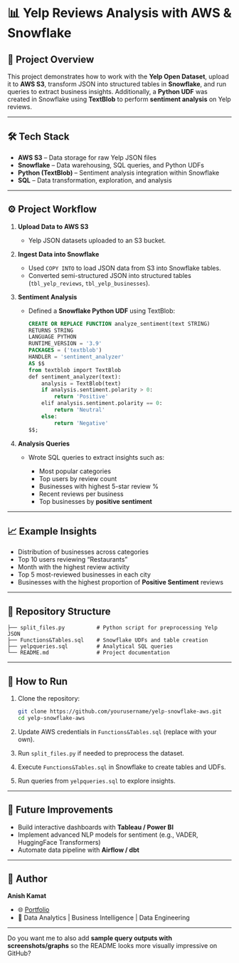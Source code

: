 # 📊 Yelp Reviews Analysis with AWS & Snowflake


## 📌 Project Overview

This project demonstrates how to work with the **Yelp Open Dataset**, upload it to **AWS S3**, transform JSON into structured tables in **Snowflake**, and run queries to extract business insights.
Additionally, a **Python UDF** was created in Snowflake using **TextBlob** to perform **sentiment analysis** on Yelp reviews.

---

## 🛠️ Tech Stack

* **AWS S3** – Data storage for raw Yelp JSON files
* **Snowflake** – Data warehousing, SQL queries, and Python UDFs
* **Python (TextBlob)** – Sentiment analysis integration within Snowflake
* **SQL** – Data transformation, exploration, and analysis

---

## ⚙️ Project Workflow

1. **Upload Data to AWS S3**

   * Yelp JSON datasets uploaded to an S3 bucket.

2. **Ingest Data into Snowflake**

   * Used `COPY INTO` to load JSON data from S3 into Snowflake tables.
   * Converted semi-structured JSON into structured tables (`tbl_yelp_reviews`, `tbl_yelp_businesses`).

3. **Sentiment Analysis**

   * Defined a **Snowflake Python UDF** using TextBlob:

     ```sql
     CREATE OR REPLACE FUNCTION analyze_sentiment(text STRING)
     RETURNS STRING
     LANGUAGE PYTHON
     RUNTIME_VERSION = '3.9'
     PACKAGES = ('textblob') 
     HANDLER = 'sentiment_analyzer'
     AS $$
     from textblob import TextBlob
     def sentiment_analyzer(text):
         analysis = TextBlob(text)
         if analysis.sentiment.polarity > 0:
             return 'Positive'
         elif analysis.sentiment.polarity == 0:
             return 'Neutral'
         else:
             return 'Negative'
     $$;
     ```



4. **Analysis Queries**

   * Wrote SQL queries to extract insights such as:

     * Most popular categories
     * Top users by review count
     * Businesses with highest 5-star review %
     * Recent reviews per business
     * Top businesses by **positive sentiment**

---

## 📈 Example Insights

* Distribution of businesses across categories
* Top 10 users reviewing “Restaurants”
* Month with the highest review activity
* Top 5 most-reviewed businesses in each city
* Businesses with the highest proportion of **Positive Sentiment** reviews

---

## 📂 Repository Structure

```
├── split_files.py          # Python script for preprocessing Yelp JSON
├── Functions&Tables.sql    # Snowflake UDFs and table creation
├── yelpqueries.sql         # Analytical SQL queries
└── README.md               # Project documentation
```

---

## 🚀 How to Run

1. Clone the repository:

   ```bash
   git clone https://github.com/yourusername/yelp-snowflake-aws.git
   cd yelp-snowflake-aws
   ```
2. Update AWS credentials in `Functions&Tables.sql` (replace with your own).
3. Run `split_files.py` if needed to preprocess the dataset.
4. Execute `Functions&Tables.sql` in Snowflake to create tables and UDFs.
5. Run queries from `yelpqueries.sql` to explore insights.

---

## 🔮 Future Improvements

* Build interactive dashboards with **Tableau / Power BI**
* Implement advanced NLP models for sentiment (e.g., VADER, HuggingFace Transformers)
* Automate data pipeline with **Airflow / dbt**

---

## 👤 Author

**Anish Kamat**

* 🌐 [Portfolio](https://anishkamat.github.io)
* 💼 Data Analytics | Business Intelligence | Data Engineering

---

Do you want me to also add **sample query outputs with screenshots/graphs** so the README looks more visually impressive on GitHub?
